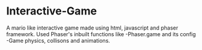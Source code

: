 # Interactive-Game
A mario like interactive game made using html, javascript and phaser framework.
Used Phaser's inbuilt functions like
-Phaser.game and its config
-Game physics, collisons and animations.
